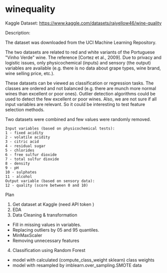 # winequality
Kaggle Dataset: https://www.kaggle.com/datasets/rajyellow46/wine-quality

Description:

The dataset was downloaded from the UCI Machine Learning Repository.

The two datasets are related to red and white variants of the Portuguese "Vinho Verde" wine. The reference [Cortez et al., 2009]. Due to privacy and logistic issues, only physicochemical (inputs) and sensory (the output) variables are available (e.g. there is no data about grape types, wine brand, wine selling price, etc.).

These datasets can be viewed as classification or regression tasks. The classes are ordered and not balanced (e.g. there are munch more normal wines than excellent or poor ones). Outlier detection algorithms could be used to detect the few excellent or poor wines. Also, we are not sure if all input variables are relevant. So it could be interesting to test feature selection methods.

Two datasets were combined and few values were randomly removed.

    Input variables (based on physicochemical tests):
    1 - fixed acidity
    2 - volatile acidity
    3 - citric acid
    4 - residual sugar
    5 - chlorides
    6 - free sulfur dioxide
    7 - total sulfur dioxide
    8 - density
    9 - pH
    10 - sulphates
    11 - alcohol
    Output variable (based on sensory data):
    12 - quality (score between 0 and 10)

Plan
1. Get dataset at Kaggle (need API token )
2. EDA 
3. Data Cleaning & transformation 
- Fill in missing values in variables.
- Replacing outliers by 05 and 95 quantiles.
- MinMaxScaler
- Removing unnecessary features
4. Classification using Random Forest
- model with calculated (compute_class_weight sklearn) class weights
- model with resampled by imblearn.over_sampling.SMOTE data
